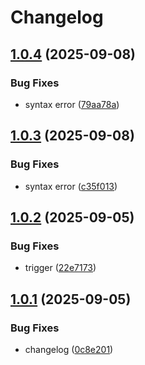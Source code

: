 # Changelog

## [1.0.4](https://github.com/mathisDlmr/fff/compare/padoa-tools/github-runner-ci-migrate-v1.0.3...padoa-tools/github-runner-ci-migrate-v1.0.4) (2025-09-08)


### Bug Fixes

* syntax error ([79aa78a](https://github.com/mathisDlmr/fff/commit/79aa78a85bea9e2571b112a6654e8ab2d5429b02))

## [1.0.3](https://github.com/mathisDlmr/fff/compare/padoa-tools/github-runner-ci-migrate-v1.0.2...padoa-tools/github-runner-ci-migrate-v1.0.3) (2025-09-08)


### Bug Fixes

* syntax error ([c35f013](https://github.com/mathisDlmr/fff/commit/c35f013dbc6834c031a8ec390e493ad929e4492e))

## [1.0.2](https://github.com/mathisDlmr/fff/compare/padoa-tools/github-runner-ci-migrate-v1.0.1...padoa-tools/github-runner-ci-migrate-v1.0.2) (2025-09-05)


### Bug Fixes

* trigger ([22e7173](https://github.com/mathisDlmr/fff/commit/22e717338dff226cf75f5a5c89c0f83767f38b50))

## [1.0.1](https://github.com/mathisDlmr/fff/compare/padoa-tools/github-runner-ci-migrate-v1.0.0...padoa-tools/github-runner-ci-migrate-v1.0.1) (2025-09-05)


### Bug Fixes

* changelog ([0c8e201](https://github.com/mathisDlmr/fff/commit/0c8e20164f15a82a20d0fd37a2b7def89b573c04))
